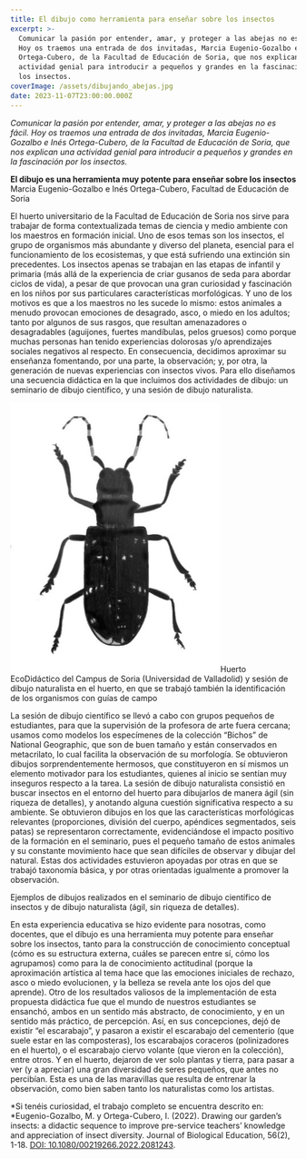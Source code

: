 ```yaml
---
title: El dibujo como herramienta para enseñar sobre los insectos
excerpt: >-
  Comunicar la pasión por entender, amar, y proteger a las abejas no es fácil.
  Hoy os traemos una entrada de dos invitadas, Marcia Eugenio-Gozalbo e Inés
  Ortega-Cubero, de la Facultad de Educación de Soria, que nos explican una
  actividad genial para introducir a pequeños y grandes en la fascinación por
  los insectos. 
coverImage: /assets/dibujando_abejas.jpg
date: 2023-11-07T23:00:00.000Z
---
```


*Comunicar la pasión por entender, amar, y proteger a las abejas no es fácil. Hoy os traemos una entrada de dos invitadas, Marcia Eugenio-Gozalbo e Inés Ortega-Cubero, de la Facultad de Educación de Soria, que nos explican una actividad genial para introducir a pequeños y grandes en la fascinación por los insectos.*

**El dibujo es una herramienta muy potente para enseñar sobre los insectos**\
Marcia Eugenio-Gozalbo e Inés Ortega-Cubero, Facultad de Educación de Soria

El huerto universitario de la Facultad de Educación de Soria nos sirve para trabajar de forma contextualizada temas de ciencia y medio ambiente con los maestros en formación inicial. Uno de esos temas son los insectos, el grupo de organismos más abundante y diverso del planeta, esencial para el funcionamiento de los ecosistemas, y que está sufriendo una extinción sin precedentes. Los insectos apenas se trabajan en las etapas de infantil y primaria (más allá de la experiencia de criar gusanos de seda para abordar ciclos de vida), a pesar de que provocan una gran curiosidad y fascinación en los niños por sus particulares características morfológicas. Y uno de los motivos es que a los maestros no les sucede lo mismo: estos animales a menudo provocan emociones de desagrado, asco, o miedo en los adultos; tanto por algunos de sus rasgos, que resultan amenazadores o desagradables (aguijones, fuertes mandíbulas, pelos gruesos) como porque muchas personas han tenido experiencias dolorosas y/o aprendizajes sociales negativos al respecto. En consecuencia, decidimos aproximar su enseñanza fomentando, por una parte, la observación; y, por otra, la generación de nuevas experiencias con insectos vivos. Para ello diseñamos una secuencia didáctica en la que incluimos dos actividades de dibujo: un seminario de dibujo científico, y una sesión de dibujo naturalista. 

![](/assets/Escarabajo2.jpg)Huerto EcoDidáctico del Campus de Soria (Universidad de Valladolid) y sesión de dibujo naturalista en el huerto, en que se trabajó también la identificación de los organismos con guías de campo

La sesión de dibujo científico se llevó a cabo con grupos pequeños de estudiantes, para que la supervisión de la profesora de arte fuera cercana; usamos como modelos los especímenes de la colección “Bichos” de National Geographic, que son de buen tamaño y están conservados en metacrilato, lo cual facilita la observación de su morfología. Se obtuvieron dibujos sorprendentemente hermosos, que constituyeron en sí mismos un elemento motivador para los estudiantes, quienes al inicio se sentían muy inseguros respecto a la tarea. La sesión de dibujo naturalista consistió en buscar insectos en el entorno del huerto para dibujarlos de manera ágil (sin riqueza de detalles), y anotando alguna cuestión significativa respecto a su ambiente. Se obtuvieron dibujos en los que las características morfológicas relevantes (proporciones, división del cuerpo, apéndices segmentados, seis patas) se representaron correctamente, evidenciándose el impacto positivo de la formación en el seminario, pues el pequeño tamaño de estos animales y su constante movimiento hace que sean difíciles de observar y dibujar del natural. Estas dos actividades estuvieron apoyadas por otras en que se trabajó taxonomía básica, y por otras orientadas igualmente a promover la observación.

Ejemplos de dibujos realizados en el seminario de dibujo científico de insectos y de dibujo naturalista (ágil, sin riqueza de detalles).

En esta experiencia educativa se hizo evidente para nosotras, como docentes, que el dibujo es una herramienta muy potente para enseñar sobre los insectos, tanto para la construcción de conocimiento conceptual (cómo es su estructura externa, cuáles se parecen entre sí, cómo los agrupamos) como para la de conocimiento actitudinal (porque la aproximación artística al tema hace que las emociones iniciales de rechazo, asco o miedo evolucionen, y la belleza se revela ante los ojos del que aprende). Otro de los resultados valiosos de la implementación de esta propuesta didáctica fue que el mundo de nuestros estudiantes se ensanchó, ambos en un sentido más abstracto, de conocimiento, y en un sentido más práctico, de percepción. Así, en sus concepciones, dejó de existir “el escarabajo”, y pasaron a existir el escarabajo del cementerio (que suele estar en las composteras), los escarabajos coraceros (polinizadores en el huerto), o el escarabajo ciervo volante (que vieron en la colección), entre otros. Y en el huerto, dejaron de ver solo plantas y tierra, para pasar a ver (y a apreciar) una gran diversidad de seres pequeños, que antes no percibían. Esta es una de las maravillas que resulta de entrenar la observación, como bien saben tanto los naturalistas como los artistas.

*Si tenéis curiosidad, el trabajo completo se encuentra descrito en: *Eugenio-Gozalbo, M. y Ortega-Cubero, I. (2022). Drawing our garden’s insects: a didactic sequence to improve pre-service teachers’ knowledge and appreciation of insect diversity. Journal of Biological Education, 56(2), 1-18. [DOI: 10.1080/00219266.2022.2081243](https://www.tandfonline.com/doi/abs/10.1080/00219266.2022.2081243).
